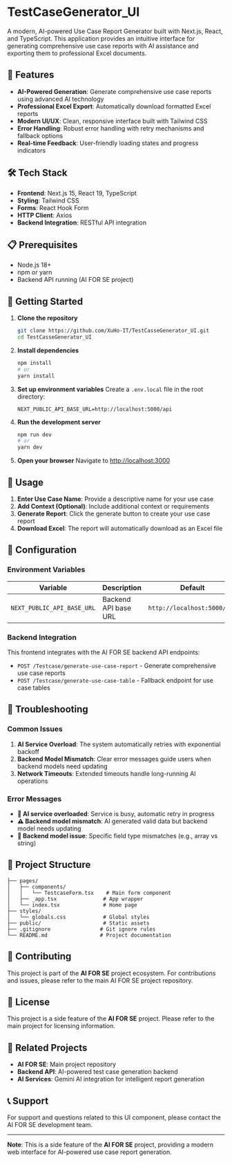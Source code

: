 # TestCaseGenerator_UI

A modern, AI-powered Use Case Report Generator built with Next.js, React, and TypeScript. This application provides an intuitive interface for generating comprehensive use case reports with AI assistance and exporting them to professional Excel documents.

## 🚀 Features

- **AI-Powered Generation**: Generate comprehensive use case reports using advanced AI technology
- **Professional Excel Export**: Automatically download formatted Excel reports
- **Modern UI/UX**: Clean, responsive interface built with Tailwind CSS
- **Error Handling**: Robust error handling with retry mechanisms and fallback options
- **Real-time Feedback**: User-friendly loading states and progress indicators

## 🛠️ Tech Stack

- **Frontend**: Next.js 15, React 19, TypeScript
- **Styling**: Tailwind CSS
- **Forms**: React Hook Form
- **HTTP Client**: Axios
- **Backend Integration**: RESTful API integration

## 📋 Prerequisites

- Node.js 18+ 
- npm or yarn
- Backend API running (AI FOR SE project)

## 🚀 Getting Started

1. **Clone the repository**
   ```bash
   git clone https://github.com/XuHo-IT/TestCasseGenerator_UI.git
   cd TestCasseGenerator_UI
   ```

2. **Install dependencies**
   ```bash
   npm install
   # or
   yarn install
   ```

3. **Set up environment variables**
   Create a `.env.local` file in the root directory:
   ```env
   NEXT_PUBLIC_API_BASE_URL=http://localhost:5000/api
   ```

4. **Run the development server**
   ```bash
   npm run dev
   # or
   yarn dev
   ```

5. **Open your browser**
   Navigate to [http://localhost:3000](http://localhost:3000)

## 📖 Usage

1. **Enter Use Case Name**: Provide a descriptive name for your use case
2. **Add Context (Optional)**: Include additional context or requirements
3. **Generate Report**: Click the generate button to create your use case report
4. **Download Excel**: The report will automatically download as an Excel file

## 🔧 Configuration

### Environment Variables

| Variable | Description | Default |
|----------|-------------|---------|
| `NEXT_PUBLIC_API_BASE_URL` | Backend API base URL | `http://localhost:5000/api` |

### Backend Integration

This frontend integrates with the AI FOR SE backend API endpoints:

- `POST /Testcase/generate-use-case-report` - Generate comprehensive use case reports
- `POST /Testcase/generate-use-case-table` - Fallback endpoint for use case tables

## 🐛 Troubleshooting

### Common Issues

1. **AI Service Overload**: The system automatically retries with exponential backoff
2. **Backend Model Mismatch**: Clear error messages guide users when backend models need updating
3. **Network Timeouts**: Extended timeouts handle long-running AI operations

### Error Messages

- **🤖 AI service overloaded**: Service is busy, automatic retry in progress
- **⚠️ Backend model mismatch**: AI generated valid data but backend model needs updating
- **🔧 Backend model issue**: Specific field type mismatches (e.g., array vs string)

## 📁 Project Structure

```
├── pages/
│   ├── components/
│   │   └── TestcaseForm.tsx    # Main form component
│   ├── _app.tsx               # App wrapper
│   └── index.tsx              # Home page
├── styles/
│   └── globals.css            # Global styles
├── public/                    # Static assets
├── .gitignore                # Git ignore rules
└── README.md                 # Project documentation
```

## 🤝 Contributing

This project is part of the **AI FOR SE** project ecosystem. For contributions and issues, please refer to the main AI FOR SE project repository.

## 📝 License

This project is a side feature of the **AI FOR SE** project. Please refer to the main project for licensing information.

## 🔗 Related Projects

- **AI FOR SE**: Main project repository
- **Backend API**: AI-powered test case generation backend
- **AI Services**: Gemini AI integration for intelligent report generation

## 📞 Support

For support and questions related to this UI component, please contact the AI FOR SE development team.

---

**Note**: This is a side feature of the **AI FOR SE** project, providing a modern web interface for AI-powered use case report generation.